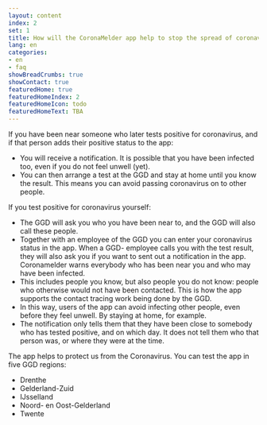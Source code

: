 ```yaml
---
layout: content
index: 2
set: 1
title: How will the CoronaMelder app help to stop the spread of coronavirus?
lang: en
categories:
- en
- faq
showBreadCrumbs: true
showContact: true
featuredHome: true
featuredHomeIndex: 2
featuredHomeIcon: todo
featuredHomeText: TBA
---
```


If you have been near someone who later tests positive for coronavirus, and if that person adds their positive status to the app:
- You will receive a notification. It is possible that you have been infected too, even if you do not feel unwell (yet).
- You can then arrange a test at the GGD and stay at home until you know the result. This means you can avoid passing coronavirus on to other people.  

If you test positive for coronavirus yourself:
- The GGD will ask you who you have been near to, and the GGD will also call these people.	
- Together with an employee of the GGD you can enter your coronavirus status in the app. When a GGD- employee calls you with the test result, they will also ask you if you want to sent out a notification in the app. Coronamelder warns everybody who has been near you and who may have been infected.
- This includes people you know, but also people you do not know: people who otherwise would not have been contacted. This is how the app supports the contact tracing work being done by the GGD.
- In this way, users of the app can avoid infecting other people, even before they feel unwell. By staying at home, for example.
- The notification only tells them that they have been close to somebody who has tested positive, and on which day. It does not tell them who that person was, or where they were at the time.


The app helps to protect us from the Coronavirus. You can test the app in five GGD regions:
- Drenthe
- Gelderland-Zuid
- IJsselland
- Noord- en Oost-Gelderland
- Twente 

